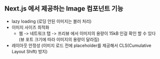 ## Next.js 에서 제공하는 Image 컴포넌트 기능
- lazy loading (로딩 안된 이미지는 블러 처리)
- 이미지 사이즈 최적화
  - 웹 -> 네트워크 탭 -> 프리뷰 에서 이미지의 용량이 15kB 인걸 확인 할 수 있다(뷰 포트 크기에 따라 이미지의 용량이 달라짐)
- 레이아웃 안정성 (이미지 로드 전에 placeholder를 제공해서 CLS(Cumulative Layout Shift) 방지)
